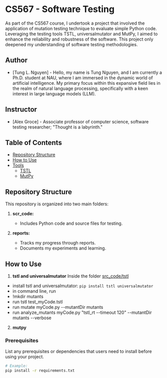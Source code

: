 # CS567 - Software Testing
As part of the CS567 course, I undertook a project that involved the application of mutation testing technique to evaluate simple Python code. Leveraging the testing tools TSTL, universalmutator and MutPy, I aimed to enhance the reliability and robustness of the software. This project only deepened my understanding of software testing methodologies.

## Author
- [Tung L. Nguyen] - Hello, my name is Tung Nguyen, and I am currently a Ph.D. student at NAU, where I am immersed in the dynamic world of artificial intelligence. My primary focus within this expansive field lies in the realm of natural language processing, specifically with a keen interest in large language models (LLM).

## Instructor
- [Alex Groce] - Associate professor of computer science, software testing researcher; "Thought is a labyrinth."

## Table of Contents
- [Repository Structure](#repository-structure)
- [How to Use](#how-to-use)
- [Tools](#tools)
  - [TSTL](#tstl)
  - [MutPy](#mutpy)

## Repository Structure
This repository is organized into two main folders:
1. **scr_code:**
    - Includes Python code and source files for testing.

2. **reports:**
    - Tracks my progress through reports.
    - Documents my experiments and learning.

## How to Use
1. **tstl and universalmutator**
Inside the folder [src_code/tstl](./src_code/tstl)
- install tstl and universalmutator: ``` pip install tstl universalmutator ```
- in command line, run
- !mkdir mutants
- run tstl test_myCode.tstl
- run mutate myCode.py --mutantDir mutants
- run analyze_mutants myCode.py "tstl_rt --timeout 120" --mutantDir mutants --verbose

2. **mutpy**


### Prerequisites

List any prerequisites or dependencies that users need to install before using your project.

```bash
# Example:
pip install -r requirements.txt
```
